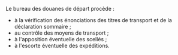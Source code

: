 Le bureau des douanes de départ procède :
- à la vérification des énonciations des titres de transport et de la
déclaration sommaire ;
- au contrôle des moyens de transport ;
- à l'apposition éventuelle des scellés ;
- à l'escorte éventuelle des expéditions.